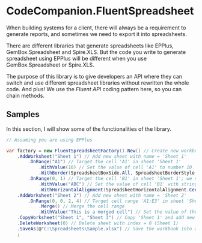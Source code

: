 # CodeCompanion.FluentSpreadsheet

When building systems for a client, there will always be a requirement to generate reports, and sometimes we need to export it into spreadsheets.

There are different libraries that generate spreadsheets like EPPlus, GemBox.Spreadsheet and Spire.XLS. But the code you write to generate spreadsheet using EPPlus will be different when you use GemBox.Spreadsheet or Spire.XLS.

The purpose of this library is to give developers an API where they can switch and use different spreadsheet libraries without rewritten the whole code. And plus! We use the *Fluent API* coding pattern here, so you can chain methods.

## Samples
In this section, I will show some of the functionalities of the library.
```csharp
// Assuming you are using EPPlus

var factory = new FluentSpreadsheetFactory().New() // Create new workbook
    .AddWorksheet("Sheet 1") // Add new sheet with name = 'Sheet 1'
        .OnRange("A1") // Target the cell 'A1' in sheet 'Sheet 1'
            .WithValue(10) // Set the value of cell 'A1' to number 10
            .WithBorder(SpreadsheetBoxSide.All, SpreadsheetBorderStyle.Thin) // Surrounds the cell with thin border
        .OnRange(0, 1) // Target the cell 'B1' in sheet 'Sheet 1'; we use zero-based indexing
            .WithValue("ABC") // Set the value of cell 'B1' with string ABC
            .WithHorizontalAlignment(SpreadsheetHorizontalAlignment.Center) // Center-align the content of the cell horizontally
    .AddWorksheet("Sheet 2") // Add new sheet with name = 'Sheet 2'
        .OnRange(0, 0, 2, 4) // Target cell range 'A1:E3' in sheet 'Sheet 2'
            .Merge() // Merge the cell range
            .WithValue("This is a merged cell") // Set the value of the merged cell range
    .CopyWorksheet("Sheet 1", "Sheet 3") // Copy 'Sheet 1' and add new sheet with name = 'Sheet 3', all the content will be copied
    .DeleteWorksheet(0) // Delete sheet with index = 0 (Sheet 1)
    .SaveAs(@"C:\Spreadsheets\Sample.xlsx") // Save the workbook into a .xlsx file
    ;
```
